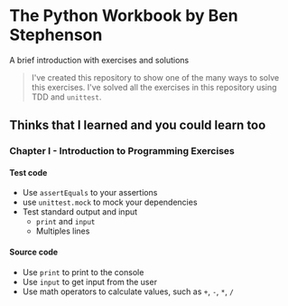 # The Python Workbook by Ben Stephenson
A brief introduction with exercises and solutions

> I've created this repository to show one of the many ways to solve this exercises.
I've solved all the exercises in this repository using TDD and `unittest`.

## Thinks that I learned and you could learn too

### Chapter I - Introduction to Programming Exercises
#### Test code
* Use `assertEquals` to your assertions
* use `unittest.mock` to mock your dependencies
* Test standard output and input
  * `print` and `input`
  * Multiples lines

#### Source code
* Use `print` to print to the console
* Use `input` to get input from the user
* Use math operators to calculate values, such as `+`, `-`, `*`, `/`
